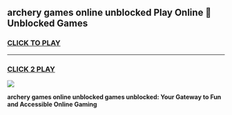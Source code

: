 
## archery games online unblocked Play Online 👋 Unblocked Games
<h3>
<a href="https://premium.freeplayer.one?title=archery_games_online_unblocked&ref=19F">CLICK TO PLAY</a></h3>
<hr>

<h3>
<a href="https://premium.freeplayer.one?title=archery_games_online_unblocked&ref=19F">CLICK 2 PLAY</a>
  
</h3>

<a href="https://premium.freeplayer.one?title=archery_games_online_unblocked&ref=19F"><img src="https://clearcache.store/games.png"></a>


**archery games online unblocked games unblocked: Your Gateway to Fun and Accessible Online Gaming**
